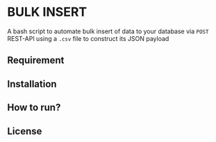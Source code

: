 # BULK INSERT
A bash script to automate bulk insert of data to your database via `POST` REST-API using a `.csv` file to construct its JSON payload

## Requirement
## Installation
## How to run?
## License